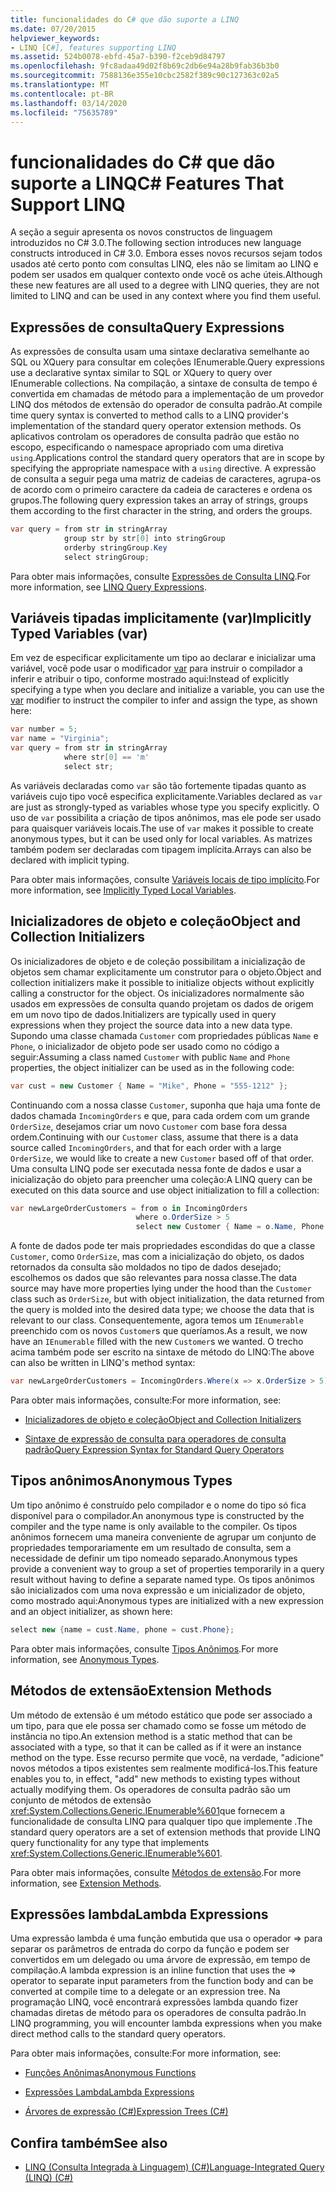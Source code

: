 ```yaml
---
title: funcionalidades do C# que dão suporte a LINQ
ms.date: 07/20/2015
helpviewer_keywords:
- LINQ [C#], features supporting LINQ
ms.assetid: 524b0078-ebfd-45a7-b390-f2ceb9d84797
ms.openlocfilehash: 9fc8adaa49d02f8b69c2db6e94a28b9fab36b3b0
ms.sourcegitcommit: 7588136e355e10cbc2582f389c90c127363c02a5
ms.translationtype: MT
ms.contentlocale: pt-BR
ms.lasthandoff: 03/14/2020
ms.locfileid: "75635789"
---
```

# <a name="c-features-that-support-linq"></a><span data-ttu-id="1227b-102">funcionalidades do C# que dão suporte a LINQ</span><span class="sxs-lookup"><span data-stu-id="1227b-102">C# Features That Support LINQ</span></span>

<span data-ttu-id="1227b-103">A seção a seguir apresenta os novos constructos de linguagem introduzidos no C# 3.0.</span><span class="sxs-lookup"><span data-stu-id="1227b-103">The following section introduces new language constructs introduced in C# 3.0.</span></span> <span data-ttu-id="1227b-104">Embora esses novos recursos sejam todos usados até certo ponto com consultas LINQ, eles não se limitam ao LINQ e podem ser usados em qualquer contexto onde você os ache úteis.</span><span class="sxs-lookup"><span data-stu-id="1227b-104">Although these new features are all used to a degree with LINQ queries, they are not limited to LINQ and can be used in any context where you find them useful.</span></span>

## <a name="query-expressions"></a><span data-ttu-id="1227b-105">Expressões de consulta</span><span class="sxs-lookup"><span data-stu-id="1227b-105">Query Expressions</span></span>

<span data-ttu-id="1227b-106">As expressões de consulta usam uma sintaxe declarativa semelhante ao SQL ou XQuery para consultar em coleções IEnumerable.</span><span class="sxs-lookup"><span data-stu-id="1227b-106">Query expressions use a declarative syntax similar to SQL or XQuery to query over IEnumerable collections.</span></span> <span data-ttu-id="1227b-107">Na compilação, a sintaxe de consulta de tempo é convertida em chamadas de método para a implementação de um provedor LINQ dos métodos de extensão do operador de consulta padrão.</span><span class="sxs-lookup"><span data-stu-id="1227b-107">At compile time query syntax is converted to method calls to a LINQ provider's implementation of the standard query operator extension methods.</span></span> <span data-ttu-id="1227b-108">Os aplicativos controlam os operadores de consulta padrão que estão no escopo, especificando o namespace apropriado com uma diretiva `using`.</span><span class="sxs-lookup"><span data-stu-id="1227b-108">Applications control the standard query operators that are in scope by specifying the appropriate namespace with a `using` directive.</span></span> <span data-ttu-id="1227b-109">A expressão de consulta a seguir pega uma matriz de cadeias de caracteres, agrupa-os de acordo com o primeiro caractere da cadeia de caracteres e ordena os grupos.</span><span class="sxs-lookup"><span data-stu-id="1227b-109">The following query expression takes an array of strings, groups them according to the first character in the string, and orders the groups.</span></span>

```csharp
var query = from str in stringArray
            group str by str[0] into stringGroup
            orderby stringGroup.Key
            select stringGroup;
```

<span data-ttu-id="1227b-110">Para obter mais informações, consulte [Expressões de Consulta LINQ](../../../linq/index.md).</span><span class="sxs-lookup"><span data-stu-id="1227b-110">For more information, see [LINQ Query Expressions](../../../linq/index.md).</span></span>

## <a name="implicitly-typed-variables-var"></a><span data-ttu-id="1227b-111">Variáveis tipadas implicitamente (var)</span><span class="sxs-lookup"><span data-stu-id="1227b-111">Implicitly Typed Variables (var)</span></span>

<span data-ttu-id="1227b-112">Em vez de especificar explicitamente um tipo ao declarar e inicializar uma variável, você pode usar o modificador [var](../../../language-reference/keywords/var.md) para instruir o compilador a inferir e atribuir o tipo, conforme mostrado aqui:</span><span class="sxs-lookup"><span data-stu-id="1227b-112">Instead of explicitly specifying a type when you declare and initialize a variable, you can use the [var](../../../language-reference/keywords/var.md) modifier to instruct the compiler to infer and assign the type, as shown here:</span></span>

```csharp
var number = 5;
var name = "Virginia";
var query = from str in stringArray
            where str[0] == 'm'
            select str;
```

<span data-ttu-id="1227b-113">As variáveis declaradas como `var` são tão fortemente tipadas quanto as variáveis cujo tipo você especifica explicitamente.</span><span class="sxs-lookup"><span data-stu-id="1227b-113">Variables declared as `var` are just as strongly-typed as variables whose type you specify explicitly.</span></span> <span data-ttu-id="1227b-114">O uso de `var` possibilita a criação de tipos anônimos, mas ele pode ser usado para quaisquer variáveis locais.</span><span class="sxs-lookup"><span data-stu-id="1227b-114">The use of `var` makes it possible to create anonymous types, but it can be used only for local variables.</span></span> <span data-ttu-id="1227b-115">As matrizes também podem ser declaradas com tipagem implícita.</span><span class="sxs-lookup"><span data-stu-id="1227b-115">Arrays can also be declared with implicit typing.</span></span>

<span data-ttu-id="1227b-116">Para obter mais informações, consulte [Variáveis locais de tipo implícito](../../classes-and-structs/implicitly-typed-local-variables.md).</span><span class="sxs-lookup"><span data-stu-id="1227b-116">For more information, see [Implicitly Typed Local Variables](../../classes-and-structs/implicitly-typed-local-variables.md).</span></span>

## <a name="object-and-collection-initializers"></a><span data-ttu-id="1227b-117">Inicializadores de objeto e coleção</span><span class="sxs-lookup"><span data-stu-id="1227b-117">Object and Collection Initializers</span></span>

<span data-ttu-id="1227b-118">Os inicializadores de objeto e de coleção possibilitam a inicialização de objetos sem chamar explicitamente um construtor para o objeto.</span><span class="sxs-lookup"><span data-stu-id="1227b-118">Object and collection initializers make it possible to initialize objects without explicitly calling a constructor for the object.</span></span> <span data-ttu-id="1227b-119">Os inicializadores normalmente são usados em expressões de consulta quando projetam os dados de origem em um novo tipo de dados.</span><span class="sxs-lookup"><span data-stu-id="1227b-119">Initializers are typically used in query expressions when they project the source data into a new data type.</span></span> <span data-ttu-id="1227b-120">Supondo uma classe chamada `Customer` com propriedades públicas `Name` e `Phone`, o inicializador de objeto pode ser usado como no código a seguir:</span><span class="sxs-lookup"><span data-stu-id="1227b-120">Assuming a class named `Customer` with public `Name` and `Phone` properties, the object initializer can be used as in the following code:</span></span>

```csharp
var cust = new Customer { Name = "Mike", Phone = "555-1212" };
```

<span data-ttu-id="1227b-121">Continuando com a nossa classe `Customer`, suponha que haja uma fonte de dados chamada `IncomingOrders` e que, para cada ordem com um grande `OrderSize`, desejamos criar um novo `Customer` com base fora dessa ordem.</span><span class="sxs-lookup"><span data-stu-id="1227b-121">Continuing with our `Customer` class, assume that there is a data source called `IncomingOrders`, and that for each order with a large `OrderSize`, we would like to create a new `Customer` based off of that order.</span></span> <span data-ttu-id="1227b-122">Uma consulta LINQ pode ser executada nessa fonte de dados e usar a inicialização do objeto para preencher uma coleção:</span><span class="sxs-lookup"><span data-stu-id="1227b-122">A LINQ query can be executed on this data source and use object initialization to fill a collection:</span></span>

```csharp
var newLargeOrderCustomers = from o in IncomingOrders
                            where o.OrderSize > 5
                            select new Customer { Name = o.Name, Phone = o.Phone };
```

<span data-ttu-id="1227b-123">A fonte de dados pode ter mais propriedades escondidas do que a classe `Customer`, como `OrderSize`, mas com a inicialização do objeto, os dados retornados da consulta são moldados no tipo de dados desejado; escolhemos os dados que são relevantes para nossa classe.</span><span class="sxs-lookup"><span data-stu-id="1227b-123">The data source may have more properties lying under the hood than the `Customer` class such as `OrderSize`, but with object initialization, the data returned from the query is molded into the desired data type; we choose the data that is relevant to our class.</span></span> <span data-ttu-id="1227b-124">Consequentemente, agora temos um `IEnumerable` preenchido com os novos `Customer`s que queríamos.</span><span class="sxs-lookup"><span data-stu-id="1227b-124">As a result, we now have an `IEnumerable` filled with the new `Customer`s we wanted.</span></span> <span data-ttu-id="1227b-125">O trecho acima também pode ser escrito na sintaxe de método do LINQ:</span><span class="sxs-lookup"><span data-stu-id="1227b-125">The above can also be written in LINQ's method syntax:</span></span>

```csharp
var newLargeOrderCustomers = IncomingOrders.Where(x => x.OrderSize > 5).Select(y => new Customer { Name = y.Name, Phone = y.Phone });
```

<span data-ttu-id="1227b-126">Para obter mais informações, consulte:</span><span class="sxs-lookup"><span data-stu-id="1227b-126">For more information, see:</span></span>

- [<span data-ttu-id="1227b-127">Inicializadores de objeto e coleção</span><span class="sxs-lookup"><span data-stu-id="1227b-127">Object and Collection Initializers</span></span>](../../classes-and-structs/object-and-collection-initializers.md)

- [<span data-ttu-id="1227b-128">Sintaxe de expressão de consulta para operadores de consulta padrão</span><span class="sxs-lookup"><span data-stu-id="1227b-128">Query Expression Syntax for Standard Query Operators</span></span>](./query-expression-syntax-for-standard-query-operators.md)

## <a name="anonymous-types"></a><span data-ttu-id="1227b-129">Tipos anônimos</span><span class="sxs-lookup"><span data-stu-id="1227b-129">Anonymous Types</span></span>

<span data-ttu-id="1227b-130">Um tipo anônimo é construído pelo compilador e o nome do tipo só fica disponível para o compilador.</span><span class="sxs-lookup"><span data-stu-id="1227b-130">An anonymous type is constructed by the compiler and the type name is only available to the compiler.</span></span> <span data-ttu-id="1227b-131">Os tipos anônimos fornecem uma maneira conveniente de agrupar um conjunto de propriedades temporariamente em um resultado de consulta, sem a necessidade de definir um tipo nomeado separado.</span><span class="sxs-lookup"><span data-stu-id="1227b-131">Anonymous types provide a convenient way to group a set of properties temporarily in a query result without having to define a separate named type.</span></span> <span data-ttu-id="1227b-132">Os tipos anônimos são inicializados com uma nova expressão e um inicializador de objeto, como mostrado aqui:</span><span class="sxs-lookup"><span data-stu-id="1227b-132">Anonymous types are initialized with a new expression and an object initializer, as shown here:</span></span>

```csharp
select new {name = cust.Name, phone = cust.Phone};
```

<span data-ttu-id="1227b-133">Para obter mais informações, consulte [Tipos Anônimos](../../classes-and-structs/anonymous-types.md).</span><span class="sxs-lookup"><span data-stu-id="1227b-133">For more information, see [Anonymous Types](../../classes-and-structs/anonymous-types.md).</span></span>

## <a name="extension-methods"></a><span data-ttu-id="1227b-134">Métodos de extensão</span><span class="sxs-lookup"><span data-stu-id="1227b-134">Extension Methods</span></span>

<span data-ttu-id="1227b-135">Um método de extensão é um método estático que pode ser associado a um tipo, para que ele possa ser chamado como se fosse um método de instância no tipo.</span><span class="sxs-lookup"><span data-stu-id="1227b-135">An extension method is a static method that can be associated with a type, so that it can be called as if it were an instance method on the type.</span></span> <span data-ttu-id="1227b-136">Esse recurso permite que você, na verdade, "adicione" novos métodos a tipos existentes sem realmente modificá-los.</span><span class="sxs-lookup"><span data-stu-id="1227b-136">This feature enables you to, in effect, "add" new methods to existing types without actually modifying them.</span></span> <span data-ttu-id="1227b-137">Os operadores de consulta padrão são um conjunto de métodos de extensão <xref:System.Collections.Generic.IEnumerable%601>que fornecem a funcionalidade de consulta LINQ para qualquer tipo que implemente .</span><span class="sxs-lookup"><span data-stu-id="1227b-137">The standard query operators are a set of extension methods that provide LINQ query functionality for any type that implements <xref:System.Collections.Generic.IEnumerable%601>.</span></span>

<span data-ttu-id="1227b-138">Para obter mais informações, consulte [Métodos de extensão](../../classes-and-structs/extension-methods.md).</span><span class="sxs-lookup"><span data-stu-id="1227b-138">For more information, see [Extension Methods](../../classes-and-structs/extension-methods.md).</span></span>

## <a name="lambda-expressions"></a><span data-ttu-id="1227b-139">Expressões lambda</span><span class="sxs-lookup"><span data-stu-id="1227b-139">Lambda Expressions</span></span>

<span data-ttu-id="1227b-140">Uma expressão lambda é uma função embutida que usa o operador => para separar os parâmetros de entrada do corpo da função e podem ser convertidos em um delegado ou uma árvore de expressão, em tempo de compilação.</span><span class="sxs-lookup"><span data-stu-id="1227b-140">A lambda expression is an inline function that uses the => operator to separate input parameters from the function body and can be converted at compile time to a delegate or an expression tree.</span></span> <span data-ttu-id="1227b-141">Na programação LINQ, você encontrará expressões lambda quando fizer chamadas diretas de método para os operadores de consulta padrão.</span><span class="sxs-lookup"><span data-stu-id="1227b-141">In LINQ programming, you will encounter lambda expressions when you make direct method calls to the standard query operators.</span></span>

<span data-ttu-id="1227b-142">Para obter mais informações, consulte:</span><span class="sxs-lookup"><span data-stu-id="1227b-142">For more information, see:</span></span>

- [<span data-ttu-id="1227b-143">Funções Anônimas</span><span class="sxs-lookup"><span data-stu-id="1227b-143">Anonymous Functions</span></span>](../../statements-expressions-operators/anonymous-functions.md)

- [<span data-ttu-id="1227b-144">Expressões Lambda</span><span class="sxs-lookup"><span data-stu-id="1227b-144">Lambda Expressions</span></span>](../../statements-expressions-operators/lambda-expressions.md)

- [<span data-ttu-id="1227b-145">Árvores de expressão (C#)</span><span class="sxs-lookup"><span data-stu-id="1227b-145">Expression Trees (C#)</span></span>](../expression-trees/index.md)

## <a name="see-also"></a><span data-ttu-id="1227b-146">Confira também</span><span class="sxs-lookup"><span data-stu-id="1227b-146">See also</span></span>

- [<span data-ttu-id="1227b-147">LINQ (Consulta Integrada à Linguagem) (C#)</span><span class="sxs-lookup"><span data-stu-id="1227b-147">Language-Integrated Query (LINQ) (C#)</span></span>](./index.md)
